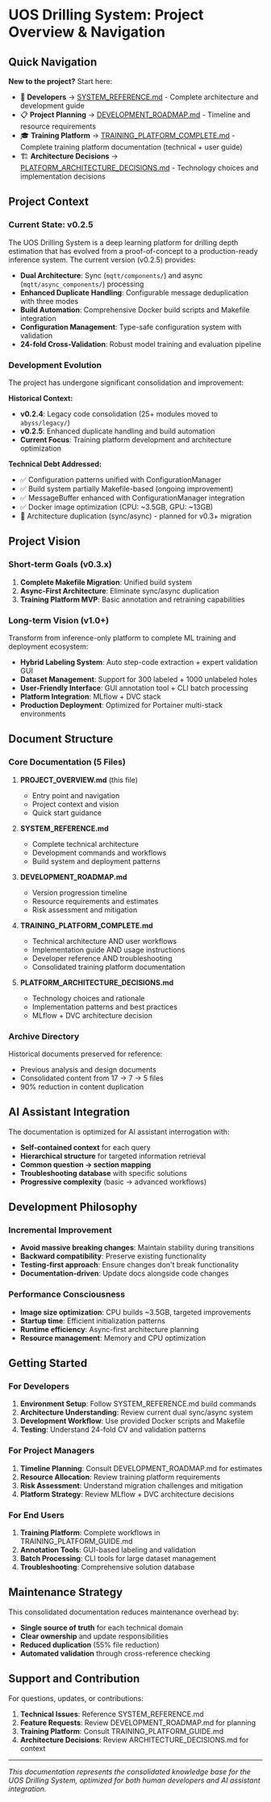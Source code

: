 # UOS Drilling System: Project Overview & Navigation

## Quick Navigation

**New to the project?** Start here:
- 🔧 **Developers** → [SYSTEM_REFERENCE.md](SYSTEM_REFERENCE.md) - Complete architecture and development guide
- 📋 **Project Planning** → [DEVELOPMENT_ROADMAP.md](DEVELOPMENT_ROADMAP.md) - Timeline and resource requirements
- 🎓 **Training Platform** → [TRAINING_PLATFORM_COMPLETE.md](TRAINING_PLATFORM_COMPLETE.md) - Complete training platform documentation (technical + user guide)
- 🏗️ **Architecture Decisions** → [PLATFORM_ARCHITECTURE_DECISIONS.md](PLATFORM_ARCHITECTURE_DECISIONS.md) - Technology choices and implementation decisions

## Project Context

### Current State: v0.2.5
The UOS Drilling System is a deep learning platform for drilling depth estimation that has evolved from a proof-of-concept to a production-ready inference system. The current version (v0.2.5) provides:

- **Dual Architecture**: Sync (`mqtt/components/`) and async (`mqtt/async_components/`) processing
- **Enhanced Duplicate Handling**: Configurable message deduplication with three modes
- **Build Automation**: Comprehensive Docker build scripts and Makefile integration
- **Configuration Management**: Type-safe configuration system with validation
- **24-fold Cross-Validation**: Robust model training and evaluation pipeline

### Development Evolution
The project has undergone significant consolidation and improvement:

**Historical Context:**
- **v0.2.4**: Legacy code consolidation (25+ modules moved to `abyss/legacy/`)
- **v0.2.5**: Enhanced duplicate handling and build automation
- **Current Focus**: Training platform development and architecture optimization

**Technical Debt Addressed:**
- ✅ Configuration patterns unified with ConfigurationManager
- ✅ Build system partially Makefile-based (ongoing improvement)
- ✅ MessageBuffer enhanced with ConfigurationManager integration
- ✅ Docker image optimization (CPU: ~3.5GB, GPU: ~13GB)
- 🔄 Architecture duplication (sync/async) - planned for v0.3+ migration

## Project Vision

### Short-term Goals (v0.3.x)
1. **Complete Makefile Migration**: Unified build system
2. **Async-First Architecture**: Eliminate sync/async duplication
3. **Training Platform MVP**: Basic annotation and retraining capabilities

### Long-term Vision (v1.0+)
Transform from inference-only platform to complete ML training and deployment ecosystem:

- **Hybrid Labeling System**: Auto step-code extraction + expert validation GUI
- **Dataset Management**: Support for 300 labeled + 1000 unlabeled holes
- **User-Friendly Interface**: GUI annotation tool + CLI batch processing
- **Platform Integration**: MLflow + DVC stack
- **Production Deployment**: Optimized for Portainer multi-stack environments

## Document Structure

### Core Documentation (5 Files)

1. **PROJECT_OVERVIEW.md** (this file)
   - Entry point and navigation
   - Project context and vision
   - Quick start guidance

2. **SYSTEM_REFERENCE.md** 
   - Complete technical architecture
   - Development commands and workflows
   - Build system and deployment patterns

3. **DEVELOPMENT_ROADMAP.md**
   - Version progression timeline
   - Resource requirements and estimates
   - Risk assessment and mitigation

4. **TRAINING_PLATFORM_COMPLETE.md**
   - Technical architecture AND user workflows
   - Implementation guide AND usage instructions
   - Developer reference AND troubleshooting
   - Consolidated training platform documentation

5. **PLATFORM_ARCHITECTURE_DECISIONS.md**
   - Technology choices and rationale
   - Implementation patterns and best practices
   - MLflow + DVC architecture decision

### Archive Directory
Historical documents preserved for reference:
- Previous analysis and design documents
- Consolidated content from 17 → 7 → 5 files
- 90% reduction in content duplication

## AI Assistant Integration

The documentation is optimized for AI assistant interrogation with:
- **Self-contained context** for each query
- **Hierarchical structure** for targeted information retrieval
- **Common question → section mapping**
- **Troubleshooting database** with specific solutions
- **Progressive complexity** (basic → advanced workflows)

## Development Philosophy

### Incremental Improvement
- **Avoid massive breaking changes**: Maintain stability during transitions
- **Backward compatibility**: Preserve existing functionality
- **Testing-first approach**: Ensure changes don't break functionality
- **Documentation-driven**: Update docs alongside code changes

### Performance Consciousness
- **Image size optimization**: CPU builds ~3.5GB, targeted improvements
- **Startup time**: Efficient initialization patterns
- **Runtime efficiency**: Async-first architecture planning
- **Resource management**: Memory and CPU optimization

## Getting Started

### For Developers
1. **Environment Setup**: Follow SYSTEM_REFERENCE.md build commands
2. **Architecture Understanding**: Review current dual sync/async system
3. **Development Workflow**: Use provided Docker scripts and Makefile
4. **Testing**: Understand 24-fold CV and validation patterns

### For Project Managers
1. **Timeline Planning**: Consult DEVELOPMENT_ROADMAP.md for estimates
2. **Resource Allocation**: Review training platform requirements
3. **Risk Assessment**: Understand migration challenges and mitigation
4. **Platform Strategy**: Review MLflow + DVC architecture decisions

### For End Users
1. **Training Platform**: Complete workflows in TRAINING_PLATFORM_GUIDE.md
2. **Annotation Tools**: GUI-based labeling and validation
3. **Batch Processing**: CLI tools for large dataset management
4. **Troubleshooting**: Comprehensive solution database

## Maintenance Strategy

This consolidated documentation reduces maintenance overhead by:
- **Single source of truth** for each technical domain
- **Clear ownership** and update responsibilities
- **Reduced duplication** (55% file reduction)
- **Automated validation** through cross-reference checking

## Support and Contribution

For questions, updates, or contributions:
1. **Technical Issues**: Reference SYSTEM_REFERENCE.md
2. **Feature Requests**: Review DEVELOPMENT_ROADMAP.md for planning
3. **Training Platform**: Consult TRAINING_PLATFORM_GUIDE.md
4. **Architecture Decisions**: Review ARCHITECTURE_DECISIONS.md for context

---

*This documentation represents the consolidated knowledge base for the UOS Drilling System, optimized for both human developers and AI assistant integration.*